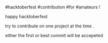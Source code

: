 
#hacktoberfest #contribution #for #amateurs !

happy hacktoberfest

try to contribute on one project at the time .

either the first or best commit will be accepeted
